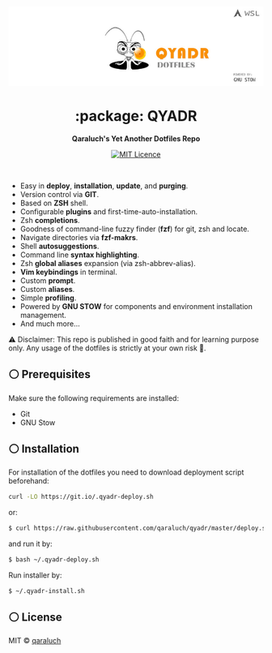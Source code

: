 <p align="center">
  <img src="https://raw.githubusercontent.com/qaraluch/qyadr/master/.pic/qyadr-logo.jpg" alt="qyadr logo" width="880" />
</p>

<h1 align="center">:package: QYADR</h1>

<p align="center">
 <b>Qaraluch's Yet Another Dotfiles Repo</b>
</p>

<p align="center">
   <a href="https://opensource.org/licenses/mit-license.php">
    <img alt="MIT Licence" src="https://badges.frapsoft.com/os/mit/mit.svg?v=103" />
  </a>
</p>

<br />

- Easy in **deploy**, **installation**, **update**, and **purging**.
- Version control via **GIT**.
- Based on **ZSH** shell.
- Configurable **plugins** and first-time-auto-installation.
- Zsh **completions**.
- Goodness of command-line fuzzy finder (**fzf**) for git, zsh and locate.
- Navigate directories via **fzf-makrs**.
- Shell **autosuggestions**.
- Command line **syntax highlighting**.
- Zsh **global aliases** expansion (via zsh-abbrev-alias).
- **Vim keybindings** in terminal.
- Custom **prompt**.
- Custom **aliases**.
- Simple **profiling**.
- Powered by **GNU STOW** for components and environment installation management.
- And much more...

:warning: Disclaimer:
This repo is published in good faith and for learning purpose only. Any usage of the dotfiles is strictly at your own risk :see_no_evil:.

## :white_circle: Prerequisites

Make sure the following requirements are installed:

- Git
- GNU Stow

## :white_circle: Installation

For installation of the dotfiles you need to download deployment script beforehand:

```sh
curl -LO https://git.io/.qyadr-deploy.sh
```

or:

```sh
$ curl https://raw.githubusercontent.com/qaraluch/qyadr/master/deploy.sh -Lo .qyadr-deploy.sh
```

and run it by:

```sh
$ bash ~/.qyadr-deploy.sh
```

Run installer by:

```
$ ~/.qyadr-install.sh
```

## :white_circle: License

MIT © [qaraluch](https://github.com/qaraluch)
